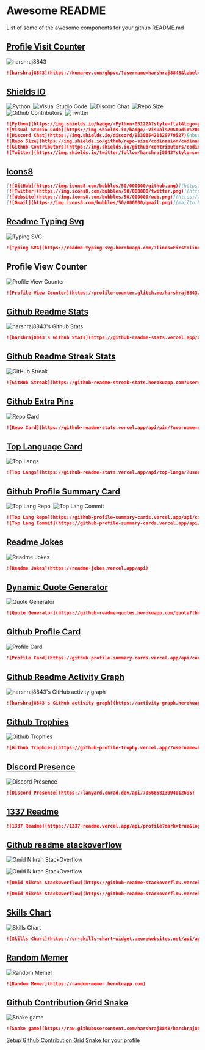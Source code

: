 # Awesome README

List of some of the awesome components for your github README.md

## [Profile Visit Counter](https://github.com/antonkomarev/github-profile-views-counter)

![harshraj8843](https://komarev.com/ghpvc/?username=harshraj8843&label=Visitors&color=0e75b6&style=flat)

```md
![harshraj8843](https://komarev.com/ghpvc/?username=harshraj8843&label=Visitors&color=0e75b6&style=flat)
```

## [Shields IO](https://shields.io/)

![Python](https://img.shields.io/badge/-Python-05122A?style=flat&logo=python)&nbsp;
![Visual Studio Code](https://img.shields.io/badge/-Visual%20Studio%20Code-05122A?style=flat&logo=visual-studio-code&logoColor=007ACC)&nbsp;
![Discord Chat](https://img.shields.io/discord/933085421829779527)&nbsp;
![Repo Size](https://img.shields.io/github/repo-size/codinasion/codinasion)&nbsp;
![Github Contributors](https://img.shields.io/github/contributors/codinasion/codinasion?color=green)&nbsp;
![Twitter](https://img.shields.io/twitter/follow/harshraj8843?style=social)&nbsp;

```md
![Python](https://img.shields.io/badge/-Python-05122A?style=flat&logo=python)&nbsp;
![Visual Studio Code](https://img.shields.io/badge/-Visual%20Studio%20Code-05122A?style=flat&logo=visual-studio-code&logoColor=007ACC)&nbsp;
![Discord Chat](https://img.shields.io/discord/933085421829779527)&nbsp;
![Repo Size](https://img.shields.io/github/repo-size/codinasion/codinasion)&nbsp;
![Github Contributors](https://img.shields.io/github/contributors/codinasion/codinasion?color=green)&nbsp;
![Twitter](https://img.shields.io/twitter/follow/harshraj8843?style=social)&nbsp;
```

## [Icons8](https://icons8.com/)

```md
[![GitHub](https://img.icons8.com/bubbles/50/000000/github.png)](https://github.com/harshraj8843)&nbsp;
[![Twitter](https://img.icons8.com/bubbles/50/000000/twitter.png)](https://twitter.com/harshraj8843)&nbsp;
[![Website](https://img.icons8.com/bubbles/50/000000/web.png)](https://codinasion.web.app/)&nbsp;
[![Gmail](https://img.icons8.com/bubbles/50/000000/gmail.png)](mailto:harshraj8843@gmail.com)&nbsp;
```

## [Readme Typing Svg](https://github.com/DenverCoder1/readme-typing-svg)

![Typing SVG](https://readme-typing-svg.herokuapp.com/?lines=First+line+of+text;Second+line+of+text)

```md
![Typing SVG](https://readme-typing-svg.herokuapp.com/?lines=First+line+of+text;Second+line+of+text)
```

## Profile View Counter

![Profile View Counter](https://profile-counter.glitch.me/harshraj8843/count.svg)

```md
![Profile View Counter](https://profile-counter.glitch.me/harshraj8843/count.svg)
```

## [Github Readme Stats](https://github.com/anuraghazra/github-readme-stats)

![harshraj8843's Github Stats](https://github-readme-stats.vercel.app/api?username=harshraj8843&include_all_commits=true&count_private=true&show_icons=true&line_height=20&title_color=7A7ADB&icon_color=2234AE&text_color=D3D3D3&bg_color=0,000000,130F40&hide_border=true)

```md
![harshraj8843's Github Stats](https://github-readme-stats.vercel.app/api?username=harshraj8843&include_all_commits=true&count_private=true&show_icons=true&line_height=20&title_color=7A7ADB&icon_color=2234AE&text_color=D3D3D3&bg_color=0,000000,130F40&hide_border=true)
```

## [Github Readme Streak Stats](https://github.com/DenverCoder1/github-readme-streak-stats)

![GitHub Streak](https://github-readme-streak-stats.herokuapp.com?user=harshraj8843&theme=dark&hide_border=true&date_format=M%20j%5B%2C%20Y%5D&ring=2234AE&fire=D3D3D3&currStreakLabel=D3D3D3&sideNums=7A7ADB)

```md
![GitHub Streak](https://github-readme-streak-stats.herokuapp.com?user=harshraj8843&theme=dark&hide_border=true&date_format=M%20j%5B%2C%20Y%5D&ring=2234AE&fire=D3D3D3&currStreakLabel=D3D3D3&sideNums=7A7ADB)
```

## [Github Extra Pins](https://github.com/anuraghazra/github-readme-stats)

![Repo Card](https://github-readme-stats.vercel.app/api/pin/?username=codinasion&repo=codinasion&theme=dark&show_owner=true)

```md
![Repo Card](https://github-readme-stats.vercel.app/api/pin/?username=codinasion&repo=codinasion&theme=dark&show_owner=true)
```

## [Top Language Card](https://github.com/anuraghazra/github-readme-stats)

![Top Langs](https://github-readme-stats.vercel.app/api/top-langs/?username=harshraj8843&layout=compact&theme=dark)

```md
![Top Langs](https://github-readme-stats.vercel.app/api/top-langs/?username=harshraj8843&layout=compact&theme=dark)
```

## [Github Profile Summary Card](https://github.com/vn7n24fzkq/github-profile-summary-cards)

![Top Lang Repo](https://github-profile-summary-cards.vercel.app/api/cards/repos-per-language?username=harshraj8843&theme=nord_dark)&nbsp;
![Top Lang Commit](https://github-profile-summary-cards.vercel.app/api/cards/most-commit-language?username=harshraj8843&theme=nord_dark)&nbsp;

```md
![Top Lang Repo](https://github-profile-summary-cards.vercel.app/api/cards/repos-per-language?username=harshraj8843&theme=nord_dark)&nbsp;
![Top Lang Commit](https://github-profile-summary-cards.vercel.app/api/cards/most-commit-language?username=harshraj8843&theme=nord_dark)&nbsp;
```

## [Readme Jokes](https://github.com/ABSphreak/readme-jokes)

![Readme Jokes](https://readme-jokes.vercel.app/api)

```md
![Readme Jokes](https://readme-jokes.vercel.app/api)
```

## [Dynamic Quote Generator](https://github.com/shravan20/github-readme-quotes)

![Quote Generator](https://github-readme-quotes.herokuapp.com/quote?theme=dark)

```md
![Quote Generator](https://github-readme-quotes.herokuapp.com/quote?theme=dark)
```

## [Github Profile Card](https://github.com/vn7n24fzkq/github-profile-summary-cards)

![Profile Card](https://github-profile-summary-cards.vercel.app/api/cards/profile-details?username=harshraj8843&theme=nord_dark)

```md
![Profile Card](https://github-profile-summary-cards.vercel.app/api/cards/profile-details?username=harshraj8843&theme=nord_dark)
```

## [Github Readme Activity Graph](https://github.com/Ashutosh00710/github-readme-activity-graph)

![harshraj8843's GitHub activity graph](https://activity-graph.herokuapp.com/graph?username=harshraj8843&hide_border=true&theme=redical)

```md
![harshraj8843's GitHub activity graph](https://activity-graph.herokuapp.com/graph?username=harshraj8843&hide_border=true&theme=redical)
```

## [Github Trophies](https://github.com/ryo-ma/github-profile-trophy)

![Github Trophies](https://github-profile-trophy.vercel.app/?username=harshraj8843&row=4&theme=onedark&no-frame=true)

```md
![Github Trophies](https://github-profile-trophy.vercel.app/?username=harshraj8843&row=4&theme=onedark&no-frame=true)
```

## [Discord Presence](https://github.com/cnrad/lanyard-profile-readme)

![Discord Presence](https://lanyard.cnrad.dev/api/705665813994012695)

```md
![Discord Presence](https://lanyard.cnrad.dev/api/705665813994012695)
```

## [1337 Readme](https://github.com/mohouyizme/1337-readme)

```md
![1337 Readme](https://1337-readme.vercel.app/api/profile?dark=true&login=toxiic)
```

## [Github readme stackoverflow](https://github.com/omidnikrah/github-readme-stackoverflow)

![Omid Nikrah StackOverflow](https://github-readme-stackoverflow.vercel.app/?userID=6558042&theme=dark)

![Omid Nikrah StackOverflow](https://github-readme-stackoverflow.vercel.app/?userID=6558042&layout=compact&theme=dark)

```md
![Omid Nikrah StackOverflow](https://github-readme-stackoverflow.vercel.app/?userID=6558042&theme=dark)

![Omid Nikrah StackOverflow](https://github-readme-stackoverflow.vercel.app/?userID=6558042&layout=compact&theme=dark)
```

## [Skills Chart](https://github.com/codersrank-org/skills-chart-widget)

![Skills Chart](https://cr-skills-chart-widget.azurewebsites.net/api/api?username=nolimits4web&skills=Vue,C%2B%2B,C%23,SCSS,Svelte&width=820)

```md
![Skills Chart](https://cr-skills-chart-widget.azurewebsites.net/api/api?username=nolimits4web&skills=Vue,C%2B%2B,C%23,SCSS,Svelte&width=820)
```

## [Random Memer](https://github.com/techytushar/random-memer)

![Random Memer](https://random-memer.herokuapp.com)

```md
![Random Memer](https://random-memer.herokuapp.com)
```

## [Github Contribution Grid Snake](https://github.com/Platane/snk)

![Snake game](https://raw.githubusercontent.com/harshraj8843/harshraj8843/output/github-contribution-grid-snake.gif)

```md
![Snake game](https://raw.githubusercontent.com/harshraj8843/harshraj8843/output/github-contribution-grid-snake.gif)
```

<InlineAlert variant="help" slots="text"/>

[Setup Github Contribution Grid Snake for your profile](../how-to-setup-github-contribution-grid-snake/)
